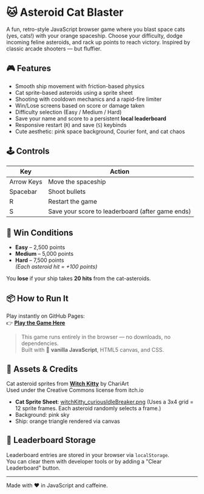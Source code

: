 # 🐱 Asteroid Cat Blaster

A fun, retro-style JavaScript browser game where you blast space cats (yes, cats!) with your orange spaceship. Choose your difficulty, dodge incoming feline asteroids, and rack up points to reach victory. Inspired by classic arcade shooters — but fluffier.

## 🎮 Features

- Smooth ship movement with friction-based physics  
- Cat sprite-based asteroids using a sprite sheet  
- Shooting with cooldown mechanics and a rapid-fire limiter  
- Win/Lose screens based on score or damage taken  
- Difficulty selection (Easy / Medium / Hard)  
- Save your name and score to a persistent **local leaderboard**  
- Responsive restart (`R`) and save (`S`) keybinds  
- Cute aesthetic: pink space background, Courier font, and cat chaos  

## 🕹️ Controls

| Key        | Action                                   |
|------------|------------------------------------------|
| Arrow Keys | Move the spaceship                       |
| Spacebar   | Shoot bullets                            |
| R          | Restart the game                         |
| S          | Save your score to leaderboard (after game ends) |

## 🧠 Win Conditions

- **Easy** – 2,500 points  
- **Medium** – 5,000 points  
- **Hard** – 7,500 points  
  *(Each asteroid hit = +100 points)*  

You **lose** if your ship takes **20 hits** from the cat-asteroids.

## 📦 How to Run It

Play instantly on GitHub Pages:  
👉 **[Play the Game Here](https://tylerford2.github.io/asteroid-cat-blaster/)**

> This game runs entirely in the browser — no downloads, no dependencies.  
> Built with 💯 **vanilla JavaScript**, HTML5 canvas, and CSS.

## 🐾 Assets & Credits
Cat asteroid sprites from [**Witch Kitty**](https://chariart.itch.io/witchkitty) by ChariArt  
Used under the Creative Commons license from itch.io

- **Cat Sprite Sheet**: [witchKitty_curiousIdleBreaker.png](./witchKitty_curiousIdleBreaker.png)
  (Uses a 3x4 grid = 12 sprite frames. Each asteroid randomly selects a frame.)  
- Background: pink sky
- Ship: orange triangle rendered via canvas

## 💾 Leaderboard Storage

Leaderboard entries are stored in your browser via `localStorage`.  
You can clear them with developer tools or by adding a "Clear Leaderboard" button.

---

Made with ❤️ in JavaScript and caffeine.

